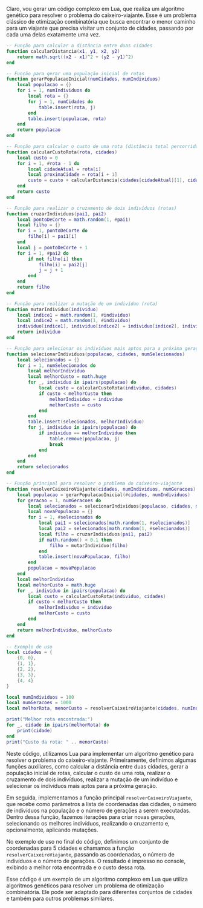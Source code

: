 Claro, vou gerar um código complexo em Lua, que realiza um algoritmo genético para resolver o problema do caixeiro-viajante. Esse é um problema clássico de otimização combinatória que busca encontrar o menor caminho para um viajante que precisa visitar um conjunto de cidades, passando por cada uma delas exatamente uma vez.

```lua
-- Função para calcular a distância entre duas cidades
function calcularDistancia(x1, y1, x2, y2)
    return math.sqrt((x2 - x1)^2 + (y2 - y1)^2)
end

-- Função para gerar uma população inicial de rotas
function gerarPopulacaoInicial(numCidades, numIndividuos)
    local populacao = {}
    for i = 1, numIndividuos do
        local rota = {}
        for j = 1, numCidades do
            table.insert(rota, j)
        end
        table.insert(populacao, rota)
    end
    return populacao
end

-- Função para calcular o custo de uma rota (distância total percorrida)
function calcularCustoRota(rota, cidades)
    local custo = 0
    for i = 1, #rota - 1 do
        local cidadeAtual = rota[i]
        local proximaCidade = rota[i + 1]
        custo = custo + calcularDistancia(cidades[cidadeAtual][1], cidades[cidadeAtual][2], cidades[proximaCidade][1], cidades[proximaCidade][2])
    end
    return custo
end

-- Função para realizar o cruzamento de dois indivíduos (rotas)
function cruzarIndividuos(pai1, pai2)
    local pontoDeCorte = math.random(1, #pai1)
    local filho = {}
    for i = 1, pontoDeCorte do
        filho[i] = pai1[i]
    end
    local j = pontoDeCorte + 1
    for i = 1, #pai2 do
        if not filho[i] then
            filho[i] = pai2[j]
            j = j + 1
        end
    end
    return filho
end

-- Função para realizar a mutação de um indivíduo (rota)
function mutarIndividuo(individuo)
    local indice1 = math.random(1, #individuo)
    local indice2 = math.random(1, #individuo)
    individuo[indice1], individuo[indice2] = individuo[indice2], individuo[indice1]
    return individuo
end

-- Função para selecionar os indivíduos mais aptos para a próxima geração
function selecionarIndividuos(populacao, cidades, numSelecionados)
    local selecionados = {}
    for i = 1, numSelecionados do
        local melhorIndividuo
        local melhorCusto = math.huge
        for _, individuo in ipairs(populacao) do
            local custo = calcularCustoRota(individuo, cidades)
            if custo < melhorCusto then
                melhorIndividuo = individuo
                melhorCusto = custo
            end
        end
        table.insert(selecionados, melhorIndividuo)
        for j, individuo in ipairs(populacao) do
            if individuo == melhorIndividuo then
                table.remove(populacao, j)
                break
            end
        end
    end
    return selecionados
end

-- Função principal para resolver o problema do caixeiro-viajante
function resolverCaixeiroViajante(cidades, numIndividuos, numGeracoes)
    local populacao = gerarPopulacaoInicial(#cidades, numIndividuos)
    for geracao = 1, numGeracoes do
        local selecionados = selecionarIndividuos(populacao, cidades, math.ceil(numIndividuos / 2))
        local novaPopulacao = {}
        for i = 1, #selecionados do
            local pai1 = selecionados[math.random(1, #selecionados)]
            local pai2 = selecionados[math.random(1, #selecionados)]
            local filho = cruzarIndividuos(pai1, pai2)
            if math.random() < 0.1 then
                filho = mutarIndividuo(filho)
            end
            table.insert(novaPopulacao, filho)
        end
        populacao = novaPopulacao
    end
    local melhorIndividuo
    local melhorCusto = math.huge
    for _, individuo in ipairs(populacao) do
        local custo = calcularCustoRota(individuo, cidades)
        if custo < melhorCusto then
            melhorIndividuo = individuo
            melhorCusto = custo
        end
    end
    return melhorIndividuo, melhorCusto
end

-- Exemplo de uso
local cidades = {
    {0, 0},
    {1, 1},
    {2, 2},
    {3, 3},
    {4, 4}
}

local numIndividuos = 100
local numGeracoes = 1000
local melhorRota, menorCusto = resolverCaixeiroViajante(cidades, numIndividuos, numGeracoes)

print("Melhor rota encontrada:")
for _, cidade in ipairs(melhorRota) do
    print(cidade)
end
print("Custo da rota: " .. menorCusto)
```

Neste código, utilizamos Lua para implementar um algoritmo genético para resolver o problema do caixeiro-viajante. Primeiramente, definimos algumas funções auxiliares, como calcular a distância entre duas cidades, gerar a população inicial de rotas, calcular o custo de uma rota, realizar o cruzamento de dois indivíduos, realizar a mutação de um indivíduo e selecionar os indivíduos mais aptos para a próxima geração.

Em seguida, implementamos a função principal `resolverCaixeiroViajante`, que recebe como parâmetros a lista de coordenadas das cidades, o número de indivíduos na população e o número de gerações a serem executadas. Dentro dessa função, fazemos iterações para criar novas gerações, selecionando os melhores indivíduos, realizando o cruzamento e, opcionalmente, aplicando mutações.

No exemplo de uso no final do código, definimos um conjunto de coordenadas para 5 cidades e chamamos a função `resolverCaixeiroViajante`, passando as coordenadas, o número de indivíduos e o número de gerações. O resultado é impresso no console, exibindo a melhor rota encontrada e o custo dessa rota.

Esse código é um exemplo de um algoritmo complexo em Lua que utiliza algoritmos genéticos para resolver um problema de otimização combinatória. Ele pode ser adaptado para diferentes conjuntos de cidades e também para outros problemas similares.